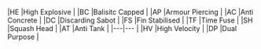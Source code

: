 |HE |High Explosive     |
|BC |Balisitc Capped    |
|AP |Armour Piercing    |
|AC |Anti Concrete      |
|DC |Discarding Sabot   |
|FS |Fin Stabilised     |
|TF |Time Fuse          |
|SH |Squash Head        |
|AT |Anti Tank          |
|---|---                |
|HV |High Velocity      |
|DP |Dual Purpose       |
